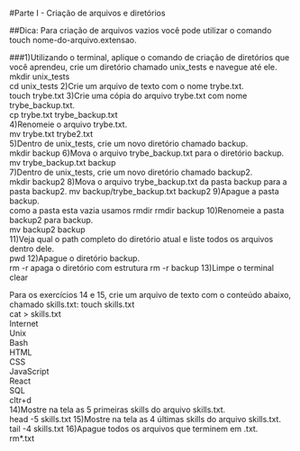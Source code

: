 
#Parte I - Criação de arquivos e diretórios  

##Dica: Para criação de arquivos vazios você pode utilizar o comando touch nome-do-arquivo.extensao.  

###1)Utilizando o terminal, aplique o comando de criação de diretórios que você aprendeu, crie um diretório chamado unix_tests e navegue até ele.  
 mkdir unix_tests  
 cd unix_tests
2)Crie um arquivo de texto com o nome trybe.txt.  
 touch trybe.txt
3)Crie uma cópia do arquivo trybe.txt com nome trybe_backup.txt.  
 cp trybe.txt trybe_backup.txt  
4)Renomeie o arquivo trybe.txt.  
 mv trybe.txt trybe2.txt  
5)Dentro de unix_tests, crie um novo diretório chamado backup.  
 mkdir backup
6)Mova o arquivo trybe_backup.txt para o diretório backup.  
 mv trybe_backup.txt backup  
7)Dentro de unix_tests, crie um novo diretório chamado backup2.  
 mkdir backup2
8)Mova o arquivo trybe_backup.txt da pasta backup para a pasta backup2.
 mv backup/trybe_backup.txt backup2
9)Apague a pasta backup.  
 como a pasta esta vazia usamos rmdir
 rmdir backup
10)Renomeie a pasta backup2 para backup.   
 mv backup2 backup  
11)Veja qual o path completo do diretório atual e liste todos os arquivos dentro dele.  
 pwd
12)Apague o diretório backup.  
 rm -r apaga o diretório com estrutura
 rm -r backup
13)Limpe o terminal
clear  
  
Para os exercícios 14 e 15, crie um arquivo de texto com o conteúdo abaixo, chamado skills.txt: 
touch skills.txt   
cat > skills.txt  
Internet  
Unix  
Bash  
HTML  
CSS  
JavaScript  
React  
SQL  
cltr+d  
14)Mostre na tela as 5 primeiras skills do arquivo skills.txt.  
head -5 skills.txt
15)Mostre na tela as 4 últimas skills do arquivo skills.txt. 
tail -4 skills.txt 
16)Apague todos os arquivos que terminem em .txt.  
rm*.txt
